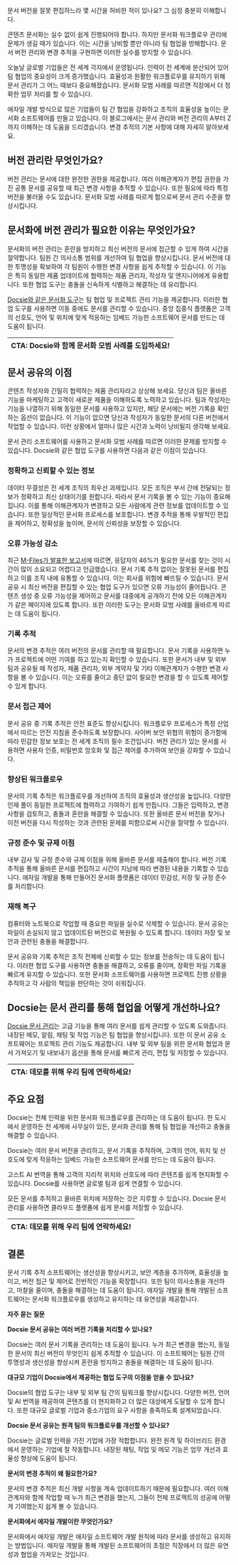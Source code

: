 문서 버전을 잘못 편집하느라 몇 시간을 허비한 적이 있나요? 그 심정 충분히 이해합니다.

콘텐츠 문서화는 실수 없이 쉽게 진행되어야 합니다. 하지만 문서화 워크플로우 관리에 문제가 생길 때가 있습니다. 이는 시간을 낭비할 뿐만 아니라 팀 협업을 방해합니다. 문서 버전 관리와 변경 추적을 구현하면 이러한 실수를 방지할 수 있습니다.

오늘날 글로벌 기업들은 전 세계 각지에서 운영됩니다. 인력이 전 세계에 분산되어 있어 팀 협업의 중요성이 크게 증가했습니다. 효율성과 원활한 워크플로우를 유지하기 위해 문서 관리가 그 어느 때보다 중요해졌습니다. 문서화 모범 사례를 따르면 직장에서 더 정확한 업무 처리를 할 수 있습니다.

애자일 개발 방식으로 많은 기업들이 팀 간 협업을 강화하고 조직의 효율성을 높이는 문서화 소프트웨어를 만들고 있습니다. 이 블로그에서는 문서 관리와 버전 관리의 A부터 Z까지 이해하는 데 도움을 드리겠습니다. 변경 추적의 기본 사항에 대해 자세히 알아보세요.

## 버전 관리란 무엇인가요?

버전 관리는 문서에 대한 완전한 권한을 제공합니다. 여러 이해관계자가 편집 권한을 가진 공통 문서를 공유할 때 최근 변경 사항을 추적할 수 있습니다. 또한 필요에 따라 특정 버전을 불러올 수도 있습니다. 문서화 모범 사례를 따르게 함으로써 문서 관리 수준을 향상시킵니다.

## 문서화에 버전 관리가 필요한 이유는 무엇인가요?

문서화의 버전 관리는 혼란을 방지하고 최신 버전의 문서에 접근할 수 있게 하여 시간을 절약합니다. 팀원 간 의사소통 범위를 개선하여 팀 협업을 향상시킵니다. 문서 버전에 대한 투명성을 확보하여 각 팀원이 수행한 변경 사항을 쉽게 추적할 수 있습니다. 이 기능은 특히 동일한 제품 업데이트에 협력하는 제품 관리자, 작성자 및 엔지니어에게 유용합니다. 또한 협업 도구는 충돌을 신속하게 식별하고 해결하는 데 유리합니다.

[Docsie와 같은 문서화 도구](https://site.docsie.io/documentation-collaboration-software)는 팀 협업 및 프로젝트 관리 기능을 제공합니다. 이러한 협업 도구를 사용하면 이동 중에도 문서를 관리할 수 있습니다. 중앙 집중식 플랫폼은 고객의 선호도, 언어 및 위치에 맞게 적응하는 임베드 가능한 소프트웨어 문서를 만드는 데 도움이 됩니다.

|CTA: Docsie와 함께 문서화 모범 사례를 도입하세요!|
|-|

## 문서 공유의 이점

콘텐츠 작성자와 긴밀히 협력하는 제품 관리자라고 상상해 보세요. 당신과 팀은 올바른 기능을 마케팅하고 고객이 새로운 제품을 이해하도록 노력하고 있습니다. 팀과 작성자는 기능을 나열하기 위해 동일한 문서를 사용하고 있지만, 해당 문서에는 버전 기록을 확인하는 옵션이 없습니다. 이 기능이 없으면 당신과 작성자가 동일한 문서의 다른 버전에서 작업할 수 있습니다. 이런 상황에서 얼마나 많은 시간과 노력이 낭비될지 생각해 보세요.

문서 관리 소프트웨어를 사용하고 문서화 모범 사례를 따르면 이러한 문제를 방지할 수 있습니다. Docsie와 같은 협업 도구를 사용하면 다음과 같은 이점이 있습니다.

### 정확하고 신뢰할 수 있는 정보

데이터 무결성은 전 세계 조직의 최우선 과제입니다. 모든 조직은 부서 간에 전달되는 정보가 정확하고 최신 상태이기를 원합니다. 따라서 문서 기록을 볼 수 있는 기능이 중요해집니다. 이를 통해 이해관계자가 변경하고 모든 사람에게 관련 정보를 업데이트할 수 있습니다. 또한 일상적인 문서화 프로세스를 보호합니다. 변경 추적을 통해 우발적인 편집을 제어하고, 정확성을 높이며, 문서의 신뢰성을 보장할 수 있습니다.

### 오류 가능성 감소

최근 [M-Files가 발표한 보고서](https://www.m-files.com/infographic-18-startling-information-management-statistics-3/)에 따르면, 응답자의 46%가 필요한 문서를 찾는 것이 시간이 많이 소요되고 어렵다고 언급했습니다. 문서 기록 추적 없이는 잘못된 문서를 편집하고 이를 조직 내에 유통할 수 있습니다. 이는 회사를 위험에 빠뜨릴 수 있습니다. 문서 공유 시 최신 버전을 편집할 수 있는 협업 도구가 있으면 오류 가능성이 줄어듭니다. 콘텐츠 생성 중 오류 가능성을 제어하고 문서를 대중에게 공개하기 전에 모든 이해관계자가 같은 페이지에 있도록 합니다. 또한 이러한 도구는 문서화 모범 사례를 올바르게 따르는 데 도움이 됩니다.

### 기록 추적

문서의 변경 추적은 여러 버전의 문서를 관리할 때 필요합니다. 문서 기록을 사용하면 누가 프로젝트에 어떤 기여를 하고 있는지 확인할 수 있습니다. 또한 문서가 내부 및 외부 팀과 공유될 때 작성자, 제품 관리자, 외부 계약자 및 기타 이해관계자가 수행한 변경 사항을 볼 수 있습니다. 이는 오류를 줄이고 중단 없이 필요한 변경을 할 수 있도록 제어할 수 있게 합니다.

### 문서 접근 제어

문서 공유 중 기록 추적은 안전 표준도 향상시킵니다. 워크플로우 프로세스가 특정 산업에서 따르는 안전 지침을 준수하도록 보장합니다. 사이버 보안 위협의 위험이 증가함에 따라 민감한 정보 보호는 전 세계 조직의 필수 조건입니다. 버전 관리가 있는 문서를 사용하면 사용자 인증, 비밀번호 암호화 및 접근 제어를 추가하여 보안을 강화할 수 있습니다.

### 향상된 워크플로우

문서의 기록 추적은 워크플로우를 개선하여 조직의 효율성과 생산성을 높입니다. 다양한 인재 풀이 동일한 프로젝트에 협력하고 기여하기 쉽게 만듭니다. 그들은 입력하고, 변경 사항을 검토하고, 충돌과 혼란을 해결할 수 있습니다. 또한 올바른 문서 버전을 찾거나 이전 버전을 다시 작성하는 것과 관련된 문제를 피함으로써 시간을 절약할 수 있습니다.

### 규정 준수 및 규제 이점

내부 감사 및 규정 준수와 규제 이점을 위해 올바른 문서를 제출해야 합니다. 버전 기록 추적을 통해 올바른 문서를 편집하고 시간이 지남에 따라 변경된 내용을 기록할 수 있습니다. 애자일 개발을 통해 만들어진 문서화 플랫폼은 데이터 민감성, 저장 및 규정 준수를 처리합니다.

### 재해 복구

컴퓨터와 노트북으로 작업할 때 중요한 파일을 실수로 삭제할 수 있습니다. 문서 공유는 파일이 손실되지 않고 업데이트된 버전으로 복원될 수 있도록 합니다. 데이터 저장 및 보안과 관련된 충돌을 해결합니다.

문서 공유와 기록 추적은 조직 전체에 신뢰할 수 있는 정보를 전송하는 데 도움이 됩니다. 이러한 협업 도구를 사용하면 충돌을 해결하고, 오류를 줄이며, 정확한 파일 기록을 빠르게 유지할 수 있습니다. 또한 문서화 소프트웨어를 사용하면 프로젝트 진행 상황을 추적하고 각 사람의 책임을 판단하는 것이 쉬워집니다.

## Docsie는 문서 관리를 통해 협업을 어떻게 개선하나요?

[Docsie 문서 관리](https://site.docsie.io/documentation-collaboration-software)는 고급 기능을 통해 여러 문서를 쉽게 관리할 수 있도록 도와줍니다. 내장된 메모, 알림, 채팅 및 작업 기능은 팀 협업을 향상시킵니다. 또한 이 문서 공유 소프트웨어는 프로젝트 관리 기능도 제공합니다. 내부 및 외부 팀을 위한 문서화 협업과 문서 가져오기 및 내보내기 옵션을 통해 문서를 빠르게 관리, 편집 및 저장할 수 있습니다.

|CTA: 데모를 위해 우리 팀에 연락하세요!|
|-|

## 주요 요점

Docsie는 전체 인력을 위한 문서화 워크플로우를 관리하는 데 도움이 됩니다. 한 도시에서 운영하든 전 세계에 사무실이 있든, 문서화 관리를 통해 팀 협업을 개선하고 충돌을 해결할 수 있습니다.

Docsie는 여러 문서 버전을 관리하고, 문서 기록을 추적하며, 고객의 언어, 위치 및 선호도에 맞게 적응하는 임베드 가능한 소프트웨어 문서를 만드는 데 도움이 됩니다.

고스트 AI 번역을 통해 고객의 지리적 위치와 선호도에 따라 콘텐츠를 쉽게 현지화할 수 있습니다. Docsie를 사용하면 글로벌 팀과 쉽게 연결할 수 있습니다.

모든 문서를 추적하고 올바른 위치에 저장하는 것은 지루할 수 있습니다. Docsie 문서 관리를 사용하면 클라우드 플랫폼에 쉽게 문서를 저장할 수 있습니다.

|CTA: 데모를 위해 우리 팀에 연락하세요!|
|-|

## 결론

문서 기록 추적 소프트웨어는 생산성을 향상시키고, 보안 계층을 추가하며, 효율성을 높이고, 버전 접근 및 제어로 전반적인 기능을 확장합니다. 또한 팀이 의사소통을 개선하고, 마찰을 줄이며, 충돌을 해결하는 데 도움이 됩니다. 애자일 개발을 통해 개발된 소프트웨어는 문서화 워크플로우를 생성하고 유지하는 데 유연성을 제공합니다.

**자주 묻는 질문**

**Docsie 문서 공유는 여러 버전 기록을 처리할 수 있나요?**

Docsie는 여러 문서 기록을 관리하는 데 도움이 됩니다. 누가 최근 변경을 했는지, 동일한 문서의 최신 버전이 무엇인지 쉽게 추적할 수 있습니다. 이 소프트웨어는 팀원 간의 투명성과 생산성을 향상시켜 혼란을 방지하고 충돌을 해결하는 데 도움이 됩니다.

**대규모 기업이 Docsie에서 제공하는 협업 도구의 이점을 얻을 수 있나요?**

Docsie의 협업 도구는 내부 및 외부 팀 간의 팀워크를 향상시킵니다. 다양한 버전, 언어 및 AI 번역을 제공하여 콘텐츠를 더 현지화하고 더 많은 대상에게 도달할 수 있게 합니다. 또한 대규모 글로벌 기업과 중소기업의 요구 사항을 충족하도록 설계되었습니다.

**Docsie 문서 공유는 원격 팀의 워크플로우를 개선할 수 있나요?**

Docsie는 글로벌 인력을 가진 기업에 가장 적합합니다. 완전 원격 및 하이브리드 환경에서 운영하는 기업에 잘 작동합니다. 내장된 채팅, 작업 및 메모 기능은 업무 개선과 효율성 향상에 도움이 됩니다.

**문서의 변경 추적이 왜 필요한가요?**

문서의 변경 추적은 최신 개발 사항을 계속 업데이트하기 때문에 필요합니다. 여러 이해관계자와 함께 작업할 때 누가 최근 변경을 했는지, 그들이 전체 프로젝트의 성공에 어떻게 기여했는지 쉽게 볼 수 있습니다.

**문서화에서 애자일 개발이란 무엇인가요?**

문서화에서 애자일 개발은 애자일 소프트웨어 개발 원칙에 따라 문서를 생성하고 유지하는 방법입니다. 애자일 개발을 통해 개발된 소프트웨어의 초점은 직장에서 더 많은 유연성과 협업을 가져오는 것입니다.